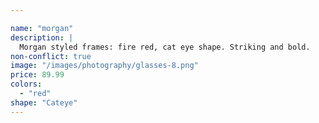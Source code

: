 ```yaml
---

name: "morgan"
description: |
  Morgan styled frames: fire red, cat eye shape. Striking and bold.
non-conflict: true
image: "/images/photography/glasses-8.png"
price: 89.99
colors:
  - "red"
shape: "Cateye"
---
```

